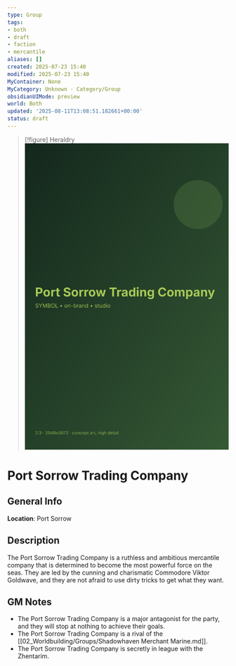 ```yaml
---
type: Group
tags:
- both
- draft
- faction
- mercantile
aliases: []
created: 2025-07-23 15:40
modified: 2025-07-23 15:40
MyContainer: None
MyCategory: Unknown - Category/Group
obsidianUIMode: preview
world: Both
updated: '2025-08-11T13:08:51.182661+00:00'
status: draft
---
```


> [!figure] Heraldry
![](04_Resources/Assets/Generated/Symbols/symbol-heraldry-port-sorrow-trading-company-port-sorrow-trading-company.svg)




# Port Sorrow Trading Company

## General Info
**Location**: Port Sorrow

## Description
The Port Sorrow Trading Company is a ruthless and ambitious mercantile company that is determined to become the most powerful force on the seas. They are led by the cunning and charismatic Commodore Viktor Goldwave, and they are not afraid to use dirty tricks to get what they want.

## GM Notes
- The Port Sorrow Trading Company is a major antagonist for the party, and they will stop at nothing to achieve their goals.
- The Port Sorrow Trading Company is a rival of the [[02_Worldbuilding/Groups/Shadowhaven Merchant Marine.md]].
- The Port Sorrow Trading Company is secretly in league with the Zhentarim.
